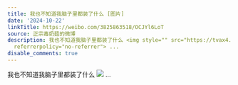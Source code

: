 ```yaml
---
title: 我也不知道我脑子里都装了什么 [图片]
date: '2024-10-22'
linkTitle: https://weibo.com/3825863518/OCJYl6LoT
source: 正宗毒奶菇的微博
description: 我也不知道我脑子里都装了什么 <img style="" src="https://tvax4.sinaimg.cn/large/e40a0b5egy1huvbcdiimuj20c70c7t93.jpg"
  referrerpolicy="no-referrer"> ...
disable_comments: true
---
```

我也不知道我脑子里都装了什么 <img style="" src="https://tvax4.sinaimg.cn/large/e40a0b5egy1huvbcdiimuj20c70c7t93.jpg" referrerpolicy="no-referrer"> ...